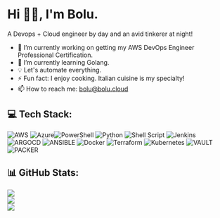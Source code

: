 # Hi 👋🏾, I'm Bolu.
A Devops + Cloud engineer by day and an avid tinkerer at night!

- 🔭 I’m currently working on getting my AWS DevOps Engineer Professional Certification.
- 🌱 I’m currently learning Golang.
- 💡 Let's automate everything.
- ⚡ Fun fact: I enjoy cooking. Italian cuisine is my specialty!
- 📫 How to reach me: bolu@bolu.cloud

## 💻 Tech Stack:
![AWS](https://img.shields.io/badge/AWS-%23FF9900.svg?style=flat&logo=amazon-aws&logoColor=white) ![Azure](https://img.shields.io/badge/azure-%230072C6.svg?style=flat&logo=microsoftazure&logoColor=white)![PowerShell](https://img.shields.io/badge/PowerShell-%235391FE.svg?style=flat&logo=powershell&logoColor=white) ![Python](https://img.shields.io/badge/python-3670A0?style=flat&logo=python&logoColor=ffdd54) ![Shell Script](https://img.shields.io/badge/shell_script-%23121011.svg?style=flat&logo=gnu-bash&logoColor=white)  ![Jenkins](https://img.shields.io/badge/jenkins-%232C5263.svg?style=flat&logo=jenkins&logoColor=white) ![ARGOCD](https://img.shields.io/badge/argo-EF7B4D.svg?style=flat&logo=argo&logoColor=white&color=%23EF7B4D) ![ANSIBLE](https://img.shields.io/badge/ansible-%231A1918.svg?style=flat&logo=ansible&logoColor=white) ![Docker](https://img.shields.io/badge/docker-%230db7ed.svg?style=flat&logo=docker&logoColor=white) ![Terraform](https://img.shields.io/badge/terraform-%235835CC.svg?style=flat&logo=terraform&logoColor=white) ![Kubernetes](https://img.shields.io/badge/kubernetes-%23326ce5.svg?style=flat&logo=kubernetes&logoColor=white) ![VAULT](https://img.shields.io/badge/vault-FFEC6E.svg?style=flat&logo=vault&logoColor=white&color=%23FFEC6E) ![PACKER](https://img.shields.io/badge/packer-02A8EF.svg?style=flat&logo=packer&logoColor=white&color=%2302A8EF)

## 📊 GitHub Stats:
![](https://github-readme-stats.vercel.app/api?username=bolucloud&theme=dark&hide_border=true&include_all_commits=false&count_private=false)<br/>
![](https://github-readme-streak-stats.herokuapp.com/?user=bolucloud&theme=dark&hide_border=true)<br/>
![](https://github-readme-stats.vercel.app/api/top-langs/?username=bolucloud&theme=dark&hide_border=true&include_all_commits=false&count_private=false&layout=compact)
